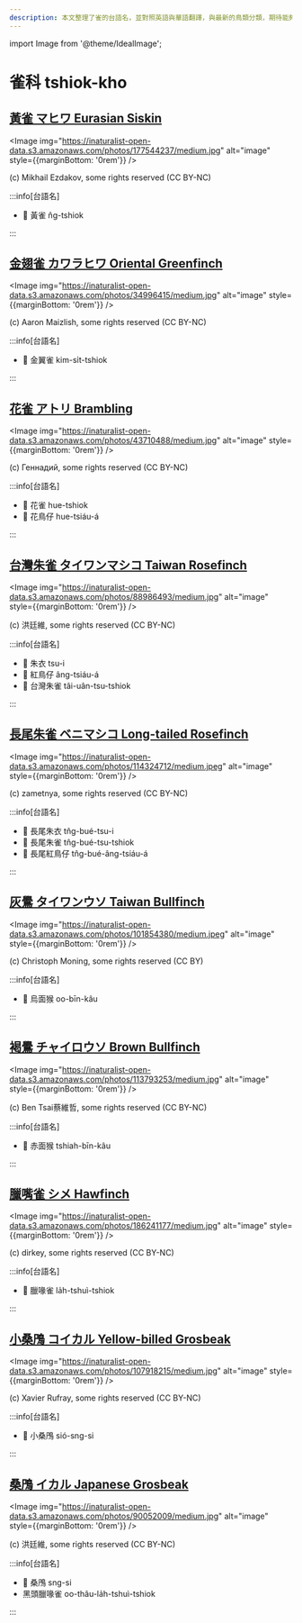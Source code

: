 ```yaml
---
description: 本文整理了雀的台語名，並對照英語與華語翻譯，與最新的鳥類分類，期待能夠供未來的台語鳥類圖鑑當作參考
---
```


import Image from '@theme/IdealImage';

# 雀科 tshiok-kho

## [黃雀 マヒワ Eurasian Siskin](https://ebird.org/species/eursis)

<Image img="https://inaturalist-open-data.s3.amazonaws.com/photos/177544237/medium.jpg" alt="image" style={{marginBottom: '0rem'}} />

<p className="image-caption">
(c) Mikhail Ezdakov, some rights reserved (CC BY-NC)
</p>

:::info[台語名]

- 🎯 黃雀 n̂g-tshiok

:::

## [金翅雀 カワラヒワ Oriental Greenfinch](https://ebird.org/species/origre)

<Image img="https://inaturalist-open-data.s3.amazonaws.com/photos/34996415/medium.jpg" alt="image" style={{marginBottom: '0rem'}} />

<p className="image-caption">
(c) Aaron Maizlish, some rights reserved (CC BY-NC)
</p>

:::info[台語名]

- 🎯 金翼雀 kim-si̍t-tshiok

:::

## [花雀 アトリ Brambling](https://ebird.org/species/brambl)

<Image img="https://inaturalist-open-data.s3.amazonaws.com/photos/43710488/medium.jpg" alt="image" style={{marginBottom: '0rem'}} />

<p className="image-caption">
(c) Геннадий, some rights reserved (CC BY-NC)
</p>

:::info[台語名]

- 🎯 花雀 hue-tshiok
- 🎯 花鳥仔 hue-tsiáu-á

:::

## [台灣朱雀 タイワンマシコ Taiwan Rosefinch](https://ebird.org/species/vinros3)

<Image img="https://inaturalist-open-data.s3.amazonaws.com/photos/88986493/medium.jpg" alt="image" style={{marginBottom: '0rem'}} />

<p className="image-caption">
(c) 洪廷維, some rights reserved (CC BY-NC)
</p>

:::info[台語名]

- 🎯 朱衣 tsu-i
- 🎯 紅鳥仔 âng-tsiáu-á
- 🎯 台灣朱雀 tâi-uân-tsu-tshiok

:::

## [長尾朱雀 ベニマシコ Long-tailed Rosefinch](https://ebird.org/species/lotros1)

<Image img="https://inaturalist-open-data.s3.amazonaws.com/photos/114324712/medium.jpeg" alt="image" style={{marginBottom: '0rem'}} />

<p className="image-caption">
(c) zametnya, some rights reserved (CC BY-NC)
</p>

:::info[台語名]

- 🎯 長尾朱衣 tn̂g-bué-tsu-i
- 🎯 長尾朱雀 tn̂g-bué-tsu-tshiok
- 🎯 長尾紅鳥仔 tn̂g-bué-âng-tsiáu-á

:::

## [灰鷽 タイワンウソ Taiwan Bullfinch](https://ebird.org/species/gyhbul5)

<Image img="https://inaturalist-open-data.s3.amazonaws.com/photos/101854380/medium.jpeg" alt="image" style={{marginBottom: '0rem'}} />

<p className="image-caption">
(c) Christoph Moning, some rights reserved (CC BY)
</p>

:::info[台語名]

- 🎯 烏面猴 oo-bīn-kâu

:::

## [褐鷽 チャイロウソ Brown Bullfinch](https://ebird.org/species/brobul1)

<Image img="https://inaturalist-open-data.s3.amazonaws.com/photos/113793253/medium.jpg" alt="image" style={{marginBottom: '0rem'}} />

<p className="image-caption">
(c) Ben Tsai蔡維哲, some rights reserved (CC BY-NC)
</p>

:::info[台語名]

- 🎯 赤面猴 tshiah-bīn-kâu

:::

## [臘嘴雀 シメ Hawfinch](https://ebird.org/species/hawfin)

<Image img="https://inaturalist-open-data.s3.amazonaws.com/photos/186241177/medium.jpg" alt="image" style={{marginBottom: '0rem'}} />

<p className="image-caption">
(c) dirkey, some rights reserved (CC BY-NC)
</p>

:::info[台語名]

- 🎯 臘喙雀 la̍h-tshuì-tshiok

:::

## [小桑鳲 コイカル Yellow-billed Grosbeak](https://ebird.org/species/yebgro1)

<Image img="https://inaturalist-open-data.s3.amazonaws.com/photos/107918215/medium.jpg" alt="image" style={{marginBottom: '0rem'}} />

<p className="image-caption">
(c) Xavier Rufray, some rights reserved (CC BY-NC)
</p>

:::info[台語名]

- 🎯 小桑鳲 sió-sng-si

:::

## [桑鳲 イカル Japanese Grosbeak](https://ebird.org/species/japgro1)

<Image img="https://inaturalist-open-data.s3.amazonaws.com/photos/90052009/medium.jpg" alt="image" style={{marginBottom: '0rem'}} />

<p className="image-caption">
(c) 洪廷維, some rights reserved (CC BY-NC)
</p>

:::info[台語名]

- 🎯 桑鳲 sng-si
- 黑頭臘喙雀 oo-thâu-la̍h-tshuì-tshiok

:::
